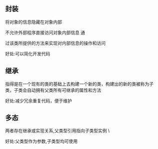 ## 封装

将对象的信息隐藏在对象内部 

不允许外部程序直接访问对象内部信息 通

过该类所提供的方法来实现对内部信息的操作和访问 

好处:可以简化开发代码 

## 继承 

指得是在一个现有的类的基础上去构建一个新的类，构建出的新的类被称为子 类，子类会自动拥有父类所有可继承的属性和方法 

好处:减少冗余重复代码，便于维护 

## 多态 

两者存在继承或实现关系,父类型引用指向子类型实例 \

好处:父类型作为参数,子类型均可使用 